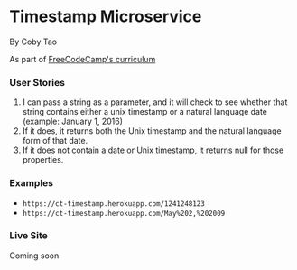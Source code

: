 # Timestamp Microservice
By Coby Tao

As part of [FreeCodeCamp's curriculum](https://www.freecodecamp.com/challenges/timestamp-microservice)

### User Stories
1. I can pass a string as a parameter, and it will check to see whether that string contains either a unix timestamp or a natural language date (example: January 1, 2016)
2. If it does, it returns both the Unix timestamp and the natural language form of that date.
3. If it does not contain a date or Unix timestamp, it returns null for those properties.

### Examples
* ```https://ct-timestamp.herokuapp.com/1241248123```
* ```https://ct-timestamp.herokuapp.com/May%202,%202009```

### Live Site
Coming soon